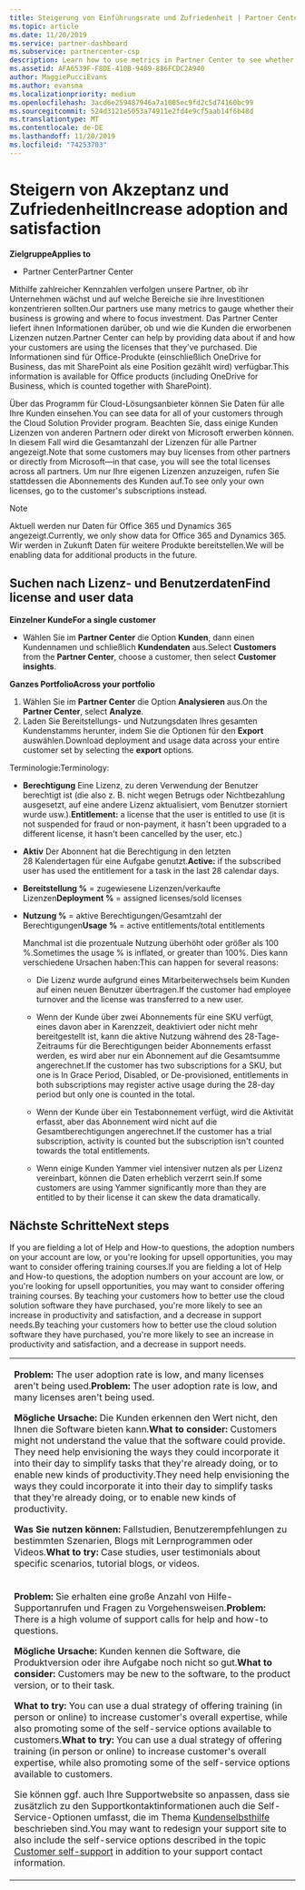 ```yaml
---
title: Steigerung von Einführungsrate und Zufriedenheit | Partner Center
ms.topic: article
ms.date: 11/20/2019
ms.service: partner-dashboard
ms.subservice: partnercenter-csp
description: Learn how to use metrics in Partner Center to see whether your business is growing, how customers are using their licenses, and where to focus investment.
ms.assetid: AFA6539F-F8DE-410B-9409-886FCDC2A940
author: MaggiePucciEvans
ms.author: evansma
ms.localizationpriority: medium
ms.openlocfilehash: 3acd6e259487946a7a1005ec9fd2c5d74160bc99
ms.sourcegitcommit: 524d3121e5053a74911e2fd4e9cf5aab14f6b48d
ms.translationtype: MT
ms.contentlocale: de-DE
ms.lasthandoff: 11/20/2019
ms.locfileid: "74253703"
---
```

# <a name="increase-adoption-and-satisfaction"></a><span data-ttu-id="f305d-103">Steigern von Akzeptanz und Zufriedenheit</span><span class="sxs-lookup"><span data-stu-id="f305d-103">Increase adoption and satisfaction</span></span>

<span data-ttu-id="f305d-104">**Zielgruppe**</span><span class="sxs-lookup"><span data-stu-id="f305d-104">**Applies to**</span></span>

-  <span data-ttu-id="f305d-105">Partner Center</span><span class="sxs-lookup"><span data-stu-id="f305d-105">Partner Center</span></span>

<span data-ttu-id="f305d-106">Mithilfe zahlreicher Kennzahlen verfolgen unsere Partner, ob ihr Unternehmen wächst und auf welche Bereiche sie ihre Investitionen konzentrieren sollten.</span><span class="sxs-lookup"><span data-stu-id="f305d-106">Our partners use many metrics to gauge whether their business is growing and where to focus investment.</span></span> <span data-ttu-id="f305d-107">Das Partner Center liefert ihnen Informationen darüber, ob und wie die Kunden die erworbenen Lizenzen nutzen.</span><span class="sxs-lookup"><span data-stu-id="f305d-107">Partner Center can help by providing data about if and how your customers are using the licenses that they've purchased.</span></span> <span data-ttu-id="f305d-108">Die Informationen sind für Office-Produkte (einschließlich OneDrive for Business, das mit SharePoint als eine Position gezählt wird) verfügbar.</span><span class="sxs-lookup"><span data-stu-id="f305d-108">This information is available for Office products (including OneDrive for Business, which is counted together with SharePoint).</span></span>

<span data-ttu-id="f305d-109">Über das Programm für Cloud-Lösungsanbieter können Sie Daten für alle Ihre Kunden einsehen.</span><span class="sxs-lookup"><span data-stu-id="f305d-109">You can see data for all of your customers through the Cloud Solution Provider program.</span></span> <span data-ttu-id="f305d-110">Beachten Sie, dass einige Kunden Lizenzen von anderen Partnern oder direkt von Microsoft erwerben können. In diesem Fall wird die Gesamtanzahl der Lizenzen für alle Partner angezeigt.</span><span class="sxs-lookup"><span data-stu-id="f305d-110">Note that some customers may buy licenses from other partners or directly from Microsoft—in that case, you will see the total licenses across all partners.</span></span> <span data-ttu-id="f305d-111">Um nur Ihre eigenen Lizenzen anzuzeigen, rufen Sie stattdessen die Abonnements des Kunden auf.</span><span class="sxs-lookup"><span data-stu-id="f305d-111">To see only your own licenses, go to the customer's subscriptions instead.</span></span>

> [!NOTE]  
>  <span data-ttu-id="f305d-112">Aktuell werden nur Daten für Office 365 und Dynamics 365 angezeigt.</span><span class="sxs-lookup"><span data-stu-id="f305d-112">Currently, we only show data for Office 365 and Dynamics 365.</span></span> <span data-ttu-id="f305d-113">Wir werden in Zukunft Daten für weitere Produkte bereitstellen.</span><span class="sxs-lookup"><span data-stu-id="f305d-113">We will be enabling data for additional products in the future.</span></span>

## <a name="find-license-and-user-data"></a><span data-ttu-id="f305d-114">Suchen nach Lizenz- und Benutzerdaten</span><span class="sxs-lookup"><span data-stu-id="f305d-114">Find license and user data</span></span>


<span data-ttu-id="f305d-115">**Einzelner Kunde**</span><span class="sxs-lookup"><span data-stu-id="f305d-115">**For a single customer**</span></span>

-   <span data-ttu-id="f305d-116">Wählen Sie im **Partner Center** die Option **Kunden**, dann einen Kundennamen und schließlich **Kundendaten** aus.</span><span class="sxs-lookup"><span data-stu-id="f305d-116">Select **Customers** from the **Partner Center**, choose a customer, then select **Customer insights**.</span></span>

<span data-ttu-id="f305d-117">**Ganzes Portfolio**</span><span class="sxs-lookup"><span data-stu-id="f305d-117">**Across your portfolio**</span></span>

1.  <span data-ttu-id="f305d-118">Wählen Sie im **Partner Center** die Option **Analysieren** aus.</span><span class="sxs-lookup"><span data-stu-id="f305d-118">On the **Partner Center**, select **Analyze**.</span></span>
2.  <span data-ttu-id="f305d-119">Laden Sie Bereitstellungs- und Nutzungsdaten Ihres gesamten Kundenstamms herunter, indem Sie die Optionen für den **Export** auswählen.</span><span class="sxs-lookup"><span data-stu-id="f305d-119">Download deployment and usage data across your entire customer set by selecting the **export** options.</span></span>

<span data-ttu-id="f305d-120">Terminologie:</span><span class="sxs-lookup"><span data-stu-id="f305d-120">Terminology:</span></span>

-   <span data-ttu-id="f305d-121">**Berechtigung** Eine Lizenz, zu deren Verwendung der Benutzer berechtigt ist (die also z. B. nicht wegen Betrugs oder Nichtbezahlung ausgesetzt, auf eine andere Lizenz aktualisiert, vom Benutzer storniert wurde usw.).</span><span class="sxs-lookup"><span data-stu-id="f305d-121">**Entitlement:** a license that the user is entitled to use (it is not suspended for fraud or non-payment, it hasn't been upgraded to a different license, it hasn't been cancelled by the user, etc.)</span></span>

-   <span data-ttu-id="f305d-122">**Aktiv** Der Abonnent hat die Berechtigung in den letzten 28 Kalendertagen für eine Aufgabe genutzt.</span><span class="sxs-lookup"><span data-stu-id="f305d-122">**Active:** if the subscribed user has used the entitlement for a task in the last 28 calendar days.</span></span>

-   <span data-ttu-id="f305d-123">**Bereitstellung %** = zugewiesene Lizenzen/verkaufte Lizenzen</span><span class="sxs-lookup"><span data-stu-id="f305d-123">**Deployment %** = assigned licenses/sold licenses</span></span>

-   <span data-ttu-id="f305d-124">**Nutzung %** = aktive Berechtigungen/Gesamtzahl der Berechtigungen</span><span class="sxs-lookup"><span data-stu-id="f305d-124">**Usage %** = active entitlements/total entitlements</span></span>

    <span data-ttu-id="f305d-125">Manchmal ist die prozentuale Nutzung überhöht oder größer als 100 %.</span><span class="sxs-lookup"><span data-stu-id="f305d-125">Sometimes the usage % is inflated, or greater than 100%.</span></span> <span data-ttu-id="f305d-126">Dies kann verschiedene Ursachen haben:</span><span class="sxs-lookup"><span data-stu-id="f305d-126">This can happen for several reasons:</span></span>

    -   <span data-ttu-id="f305d-127">Die Lizenz wurde aufgrund eines Mitarbeiterwechsels beim Kunden auf einen neuen Benutzer übertragen.</span><span class="sxs-lookup"><span data-stu-id="f305d-127">If the customer had employee turnover and the license was transferred to a new user.</span></span>

    -   <span data-ttu-id="f305d-128">Wenn der Kunde über zwei Abonnements für eine SKU verfügt, eines davon aber in Karenzzeit, deaktiviert oder nicht mehr bereitgestellt ist, kann die aktive Nutzung während des 28-Tage-Zeitraums für die Berechtigungen beider Abonnements erfasst werden, es wird aber nur ein Abonnement auf die Gesamtsumme angerechnet.</span><span class="sxs-lookup"><span data-stu-id="f305d-128">If the customer has two subscriptions for a SKU, but one is In Grace Period, Disabled, or De-provisioned, entitlements in both subscriptions may register active usage during the 28-day period but only one is counted in the total.</span></span>

    -   <span data-ttu-id="f305d-129">Wenn der Kunde über ein Testabonnement verfügt, wird die Aktivität erfasst, aber das Abonnement wird nicht auf die Gesamtberechtigungen angerechnet.</span><span class="sxs-lookup"><span data-stu-id="f305d-129">If the customer has a trial subscription, activity is counted but the subscription isn't counted towards the total entitlements.</span></span>

    -   <span data-ttu-id="f305d-130">Wenn einige Kunden Yammer viel intensiver nutzen als per Lizenz vereinbart, können die Daten erheblich verzerrt sein.</span><span class="sxs-lookup"><span data-stu-id="f305d-130">If some customers are using Yammer significantly more than they are entitled to by their license it can skew the data dramatically.</span></span>

## <a name="next-steps"></a><span data-ttu-id="f305d-131">Nächste Schritte</span><span class="sxs-lookup"><span data-stu-id="f305d-131">Next steps</span></span>


<span data-ttu-id="f305d-132">If you are fielding a lot of Help and How-to questions, the adoption numbers on your account are low, or you're looking for upsell opportunities, you may want to consider offering training courses.</span><span class="sxs-lookup"><span data-stu-id="f305d-132">If you are fielding a lot of Help and How-to questions, the adoption numbers on your account are low, or you're looking for upsell opportunities, you may want to consider offering training courses.</span></span> <span data-ttu-id="f305d-133">By teaching your customers how to better use the cloud solution software they have purchased, you're more likely to see an increase in productivity and satisfaction, and a decrease in support needs.</span><span class="sxs-lookup"><span data-stu-id="f305d-133">By teaching your customers how to better use the cloud solution software they have purchased, you're more likely to see an increase in productivity and satisfaction, and a decrease in support needs.</span></span>

<table>
<colgroup>
<col width="100%" />
</colgroup>
<tbody>
<tr class="odd">
<td><p><span data-ttu-id="f305d-134"><strong>Problem:</strong> The user adoption rate is low, and many licenses aren&#39;t being used.</span><span class="sxs-lookup"><span data-stu-id="f305d-134"><strong>Problem:</strong> The user adoption rate is low, and many licenses aren&#39;t being used.</span></span></p>
<p><span data-ttu-id="f305d-135"><strong>Mögliche Ursache:</strong> Die Kunden erkennen den Wert nicht, den Ihnen die Software bieten kann.</span><span class="sxs-lookup"><span data-stu-id="f305d-135"><strong>What to consider:</strong> Customers might not understand the value that the software could provide.</span></span> <span data-ttu-id="f305d-136">They need help envisioning the ways they could incorporate it into their day to simplify tasks that they're already doing, or to enable new kinds of productivity.</span><span class="sxs-lookup"><span data-stu-id="f305d-136">They need help envisioning the ways they could incorporate it into their day to simplify tasks that they're already doing, or to enable new kinds of productivity.</span></span></p>
<p><span data-ttu-id="f305d-137"><strong>Was Sie nutzen können:</strong> Fallstudien, Benutzerempfehlungen zu bestimmten Szenarien, Blogs mit Lernprogrammen oder Videos.</span><span class="sxs-lookup"><span data-stu-id="f305d-137"><strong>What to try:</strong> Case studies, user testimonials about specific scenarios, tutorial blogs, or videos.</span></span></p></td>
</tr>
<tr class="even">
<td><p><span data-ttu-id="f305d-138"><strong>Problem:</strong> Sie erhalten eine große Anzahl von Hilfe-Supportanrufen und Fragen zu Vorgehensweisen.</span><span class="sxs-lookup"><span data-stu-id="f305d-138"><strong>Problem:</strong> There is a high volume of support calls for help and how-to questions.</span></span></p>
<p><span data-ttu-id="f305d-139"><strong>Mögliche Ursache:</strong> Kunden kennen die Software, die Produktversion oder ihre Aufgabe noch nicht so gut.</span><span class="sxs-lookup"><span data-stu-id="f305d-139"><strong>What to consider:</strong> Customers may be new to the software, to the product version, or to their task.</span></span></p>
<p><span data-ttu-id="f305d-140"><strong>What to try:</strong> You can use a dual strategy of offering training (in person or online) to increase customer&#39;s overall expertise, while also promoting some of the self-service options available to customers.</span><span class="sxs-lookup"><span data-stu-id="f305d-140"><strong>What to try:</strong> You can use a dual strategy of offering training (in person or online) to increase customer&#39;s overall expertise, while also promoting some of the self-service options available to customers.</span></span></p>
<p><span data-ttu-id="f305d-141">Sie können ggf. auch Ihre Supportwebsite so anpassen, dass sie zusätzlich zu den Supportkontaktinformationen auch die Self-Service-Optionen umfasst, die im Thema <a href="customer-self-support.md" data-raw-source="[Customer self-support](customer-self-support.md)">Kundenselbsthilfe</a> beschrieben sind.</span><span class="sxs-lookup"><span data-stu-id="f305d-141">You may want to redesign your support site to also include the self-service options described in the topic <a href="customer-self-support.md" data-raw-source="[Customer self-support](customer-self-support.md)">Customer self-support</a> in addition to your support contact information.</span></span></p></td>
</tr>
</tbody>
</table>

 

 

 



